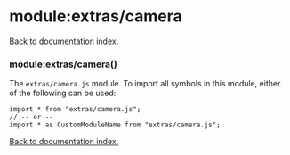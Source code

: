 # module:extras/camera

[Back to documentation index.](index.md)

<a name='extras_camera'></a>
### module:extras/camera()

The <code>extras/camera.js</code> module.
To import all symbols in this module, either of the following can be used:

    import * from "extras/camera.js";
    // -- or --
    import * as CustomModuleName from "extras/camera.js";

[Back to documentation index.](index.md)
